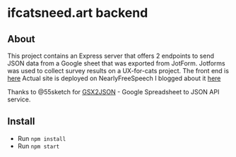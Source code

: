 # ifcatsneed.art backend

## About

This project contains an Express server that offers 2 endpoints to send JSON data from a Google sheet that was exported from JotForm. Jotforms was used to collect survey results on a UX-for-cats project.
The front end is [here](https://github.com/usrrname/cats)
Actual site is deployed on NearlyFreeSpeech I blogged about it [here](https://dev.to/jenninat0r/hastily-deploying-a-node-app-on-nearlyfreespeechnet-mac-os-42l7)

Thanks to @55sketch for [GSX2JSON](https://github.com/55sketch/gsx2json) - Google Spreadsheet to JSON API service.

## Install

- Run `npm install`
- Run `npm start`
